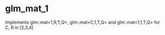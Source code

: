 # glm_mat_1
Implements glm::mat&lt;1,R,T,Q>, glm::mat&lt;C,1,T,Q> and glm::mat&lt;1,1,T,Q> for C, R in [2,3,4]
